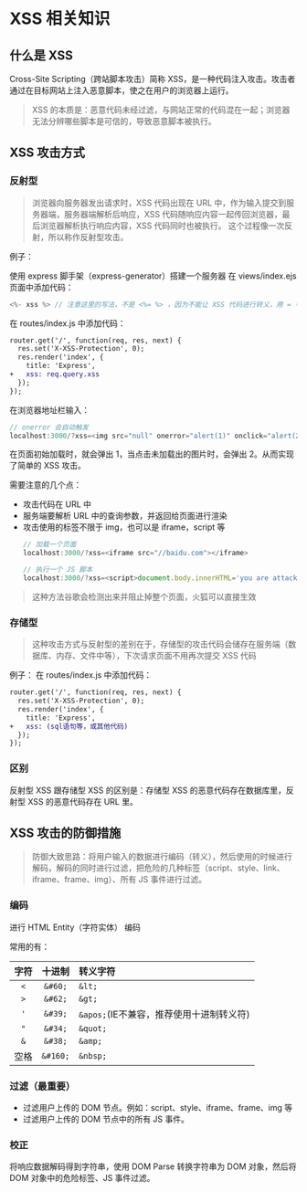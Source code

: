 # XSS 相关知识

## 什么是 XSS

Cross-Site Scripting（跨站脚本攻击）简称 XSS，是一种代码注入攻击。攻击者通过在目标网站上注入恶意脚本，使之在用户的浏览器上运行。

> XSS 的本质是：恶意代码未经过滤，与网站正常的代码混在一起；浏览器无法分辨哪些脚本是可信的，导致恶意脚本被执行。

## XSS 攻击方式

### 反射型

> 浏览器向服务器发出请求时，XSS 代码出现在 URL 中，作为输入提交到服务器端，服务器端解析后响应，XSS 代码随响应内容一起传回浏览器，最后浏览器解析执行响应内容，XSS 代码同时也被执行。
> 这个过程像一次反射，所以称作反射型攻击。

例子：


使用 express 脚手架（express-generator）搭建一个服务器
在 views/index.ejs 页面中添加代码：

```javascript
<%- xss %> // 注意这里的写法，不是 <%= %> ，因为不能让 XSS 代码进行转义，用 = 号就会进行转义
``` 

在 routes/index.js 中添加代码：

```diff
router.get('/', function(req, res, next) {
  res.set('X-XSS-Protection', 0);
  res.render('index', {
    title: 'Express',
+   xss: req.query.xss
  });
});
```

在浏览器地址栏输入：

```javascript
// onerror 会自动触发
localhost:3000/?xss=<img src="null" onerror="alert(1)" onclick="alert(2)" />
```

在页面初始加载时，就会弹出 1，当点击未加载出的图片时，会弹出 2。从而实现了简单的 XSS 攻击。

需要注意的几个点：

- 攻击代码在 URL 中
- 服务端要解析 URL 中的查询参数，并返回给页面进行渲染
- 攻击使用的标签不限于 img，也可以是 iframe，script 等
  ```javascript
  // 加载一个页面
  localhost:3000/?xss=<iframe src="//baidu.com"></iframe>

  // 执行一个 JS 脚本
  localhost:3000/?xss=<script>document.body.innerHTML='you are attacked';</script>
  ```

> 这种方法谷歌会检测出来并阻止掉整个页面，火狐可以直接生效

### 存储型

> 这种攻击方式与反射型的差别在于，存储型的攻击代码会储存在服务端（数据库、内存、文件中等），下次请求页面不用再次提交 XSS 代码

例子：
在 routes/index.js 中添加代码：

```diff
router.get('/', function(req, res, next) {
  res.set('X-XSS-Protection', 0);
  res.render('index', {
    title: 'Express',
+   xss: (sql语句等，或其他代码)
  });
});
```

### 区别

反射型 XSS 跟存储型 XSS 的区别是：存储型 XSS 的恶意代码存在数据库里，反射型 XSS 的恶意代码存在 URL 里。

## XSS 攻击的防御措施

> 防御大致思路：将用户输入的数据进行编码（转义），然后使用的时候进行解码，解码的同时进行过滤，把危险的几种标签（script、style、link、iframe、frame、img）、所有 JS 事件进行过滤。

### 编码

进行 HTML Entity（字符实体） 编码

常用的有：

字符|十进制|转义字符
:---:|:---:|:---
`<`|`&#60;`|`&lt;`
`>`|`&#62;`|`&gt;`
`'`|`&#39;`|`&apos;`(IE不兼容，推荐使用十进制转义符)
`"`|`&#34;`|`&quot;`
`&`|`&#38;`|`&amp;`
空格|`&#160;`|`&nbsp;`

### 过滤（最重要）

- 过滤用户上传的 DOM 节点。例如：script、style、iframe、frame、img 等
- 过滤用户上传的 DOM 节点中的所有 JS 事件。

### 校正

将响应数据解码得到字符串，使用 DOM Parse 转换字符串为 DOM 对象，然后将 DOM 对象中的危险标签、JS 事件过滤。
